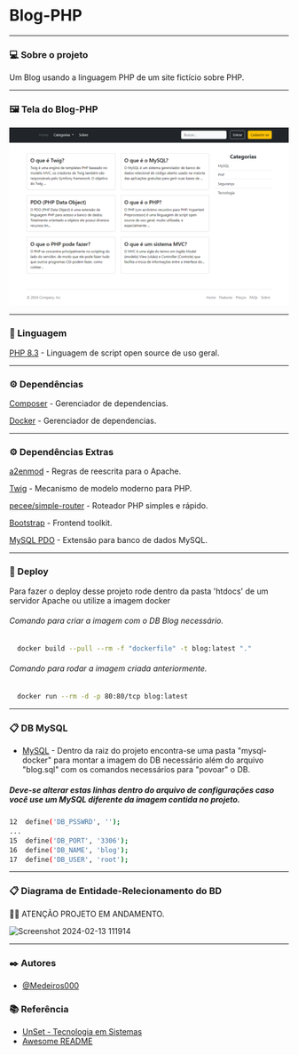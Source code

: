 
# Blog-PHP

---

### 💻 Sobre o projeto

Um Blog usando a linguagem PHP de um site fictício
sobre PHP.

---

### 🖼️ Tela do Blog-PHP

![Screenshot](https://raw.githubusercontent.com/Medeiros000/Medeiros000/a382f95afb70a0d629aa888c3f084abb6eb94a51/imagens/exemplo.png)

---

### 🔡 Linguagem

[PHP 8.3](https://www.php.net/releases/8.3/en.php) - Linguagem de script open source de uso geral.

---

### ⚙️ Dependências
[Composer](https://getcomposer.org/) - Gerenciador de dependencias.

[Docker](https://www.docker.com/) - Gerenciador de dependencias.

---

### ⚙️ Dependências Extras
[a2enmod](https://www.digitalocean.com/community/tutorials/how-to-rewrite-urls-with-mod_rewrite-for-apache-on-ubuntu-20-04) - Regras de reescrita para o Apache.

[Twig](https://twig.symfony.com/doc/3.x/installation.html) - Mecanismo de modelo moderno para PHP.

[pecee/simple-router](https://packagist.org/packages/pecee/simple-router) - Roteador PHP simples e rápido.

[Bootstrap](https://getbootstrap.com/) - Frontend toolkit.

[MySQL PDO](https://www.php.net/manual/en/ref.pdo-mysql.php) - Extensão para banco de dados MySQL.

---

### 🚀 Deploy

Para fazer o deploy desse projeto rode dentro da pasta 'htdocs' de um servidor Apache ou utilize a imagem docker

###### Comando para criar a imagem com o DB Blog necessário.
```bash
  docker build --pull --rm -f "dockerfile" -t blog:latest "." 
```
###### Comando para rodar a imagem criada anteriormente.
```bash
  docker run --rm -d -p 80:80/tcp blog:latest 
```

---

### 📋 DB MySQL

- [MySQL](https://www.mysql.com/) - Dentro da raiz do projeto encontra-se uma pasta "mysql-docker" para montar a imagem do DB necessário além do arquivo "blog.sql" com os comandos necessários para "povoar" o DB.

##### Deve-se alterar estas linhas dentro do arquivo de configurações caso você use um MySQL diferente da imagem contida no projeto.
```bash
12  define('DB_PSSWRD', '');
...
15  define('DB_PORT', '3306');
16  define('DB_NAME', 'blog');
17  define('DB_USER', 'root');
```

---

### 📋 Diagrama de Entidade-Relecionamento do BD
🚨🚨 ATENÇÃO PROJETO EM ANDAMENTO.

![Screenshot 2024-02-13 111914](https://github.com/Medeiros000/Blog_PHP/assets/98979459/8dd88711-a7c8-4c02-849c-836fe46f8ebd)

---

### ✒️ Autores

- [@Medeiros000](https://github.com/Medeiros000)


### 📚 Referência

 - [UnSet - Tecnologia em  Sistemas](https://www.unset.com.br/)
 - [Awesome README](https://github.com/matiassingers/awesome-readme)
